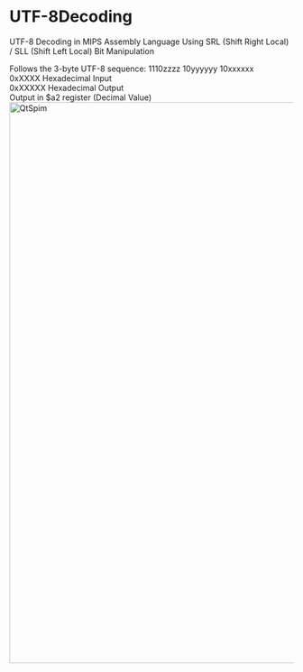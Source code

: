 # UTF-8Decoding
UTF-8 Decoding in MIPS Assembly Language Using SRL (Shift Right Local) / SLL (Shift Left Local) Bit Manipulation

Follows the 3-byte UTF-8 sequence: 1110zzzz 10yyyyyy 10xxxxxx  
0xXXXX Hexadecimal Input  
0xXXXXX Hexadecimal Output  
Output in $a2 register (Decimal Value)
<img width="995" alt="QtSpim" src="https://github.com/SamChenYu/UTF-8Decoding/assets/150127006/adc3bde1-2a5f-4bf6-a8be-9f8044708e7b">
